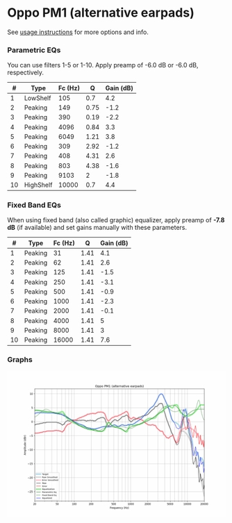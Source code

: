 # Oppo PM1 (alternative earpads)
See [usage instructions](https://github.com/jaakkopasanen/AutoEq#usage) for more options and info.

### Parametric EQs
You can use filters 1-5 or 1-10. Apply preamp of -6.0 dB or -6.0 dB, respectively.

|   # | Type      |   Fc (Hz) |    Q |   Gain (dB) |
|-----|-----------|-----------|------|-------------|
|   1 | LowShelf  |       105 | 0.7  |         4.2 |
|   2 | Peaking   |       149 | 0.75 |        -1.2 |
|   3 | Peaking   |       390 | 0.19 |        -2.2 |
|   4 | Peaking   |      4096 | 0.84 |         3.3 |
|   5 | Peaking   |      6049 | 1.21 |         3.8 |
|   6 | Peaking   |       309 | 2.92 |        -1.2 |
|   7 | Peaking   |       408 | 4.31 |         2.6 |
|   8 | Peaking   |       803 | 4.38 |        -1.6 |
|   9 | Peaking   |      9103 | 2    |        -1.8 |
|  10 | HighShelf |     10000 | 0.7  |         4.4 |

### Fixed Band EQs
When using fixed band (also called graphic) equalizer, apply preamp of **-7.8 dB** (if available) and set gains manually with these parameters.

|   # | Type    |   Fc (Hz) |    Q |   Gain (dB) |
|-----|---------|-----------|------|-------------|
|   1 | Peaking |        31 | 1.41 |         4.1 |
|   2 | Peaking |        62 | 1.41 |         2.6 |
|   3 | Peaking |       125 | 1.41 |        -1.5 |
|   4 | Peaking |       250 | 1.41 |        -3.1 |
|   5 | Peaking |       500 | 1.41 |        -0.9 |
|   6 | Peaking |      1000 | 1.41 |        -2.3 |
|   7 | Peaking |      2000 | 1.41 |        -0.1 |
|   8 | Peaking |      4000 | 1.41 |         5   |
|   9 | Peaking |      8000 | 1.41 |         3   |
|  10 | Peaking |     16000 | 1.41 |         7.6 |

### Graphs
![](./Oppo%20PM1%20(alternative%20earpads).png)
